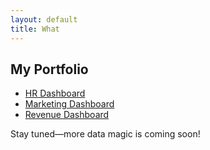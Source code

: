 ```yaml
---
layout: default
title: What
---
```


## My Portfolio

- [HR Dashboard](hr-dashboard)
- [Marketing Dashboard](marketing-dashboard)
- [Revenue Dashboard](revenue-dashboard)

Stay tuned—more data magic is coming soon!
